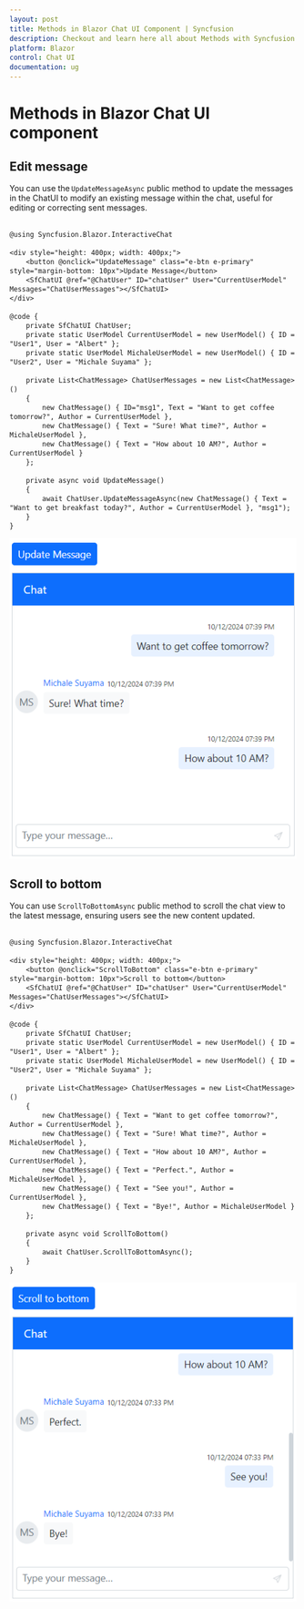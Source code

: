 ```yaml
---
layout: post
title: Methods in Blazor Chat UI Component | Syncfusion
description: Checkout and learn here all about Methods with Syncfusion Blazor Chat UI component in Blazor Server App and Blazor WebAssembly App.
platform: Blazor
control: Chat UI
documentation: ug
---
```


# Methods in Blazor Chat UI component

## Edit message

You can use the `UpdateMessageAsync` public method to update the messages in the ChatUI to modify an existing message within the chat, useful for editing or correcting sent messages.

```cshtml

@using Syncfusion.Blazor.InteractiveChat

<div style="height: 400px; width: 400px;">
    <button @onclick="UpdateMessage" class="e-btn e-primary" style="margin-bottom: 10px">Update Message</button>
    <SfChatUI @ref="@ChatUser" ID="chatUser" User="CurrentUserModel" Messages="ChatUserMessages"></SfChatUI>
</div>

@code {
    private SfChatUI ChatUser;
    private static UserModel CurrentUserModel = new UserModel() { ID = "User1", User = "Albert" };
    private static UserModel MichaleUserModel = new UserModel() { ID = "User2", User = "Michale Suyama" };

    private List<ChatMessage> ChatUserMessages = new List<ChatMessage>()
    {
        new ChatMessage() { ID="msg1", Text = "Want to get coffee tomorrow?", Author = CurrentUserModel },
        new ChatMessage() { Text = "Sure! What time?", Author = MichaleUserModel },
        new ChatMessage() { Text = "How about 10 AM?", Author = CurrentUserModel }
    };

    private async void UpdateMessage()
    {
        await ChatUser.UpdateMessageAsync(new ChatMessage() { Text = "Want to get breakfast today?", Author = CurrentUserModel }, "msg1");
    }
}

```

![Blazor Chat UI UpdateMessage](./images/update-msg.png)

## Scroll to bottom

You can use `ScrollToBottomAsync` public method to scroll the chat view to the latest message, ensuring users see the new content updated.

```cshtml

@using Syncfusion.Blazor.InteractiveChat

<div style="height: 400px; width: 400px;">
    <button @onclick="ScrollToBottom" class="e-btn e-primary" style="margin-bottom: 10px">Scroll to bottom</button>
    <SfChatUI @ref="@ChatUser" ID="chatUser" User="CurrentUserModel" Messages="ChatUserMessages"></SfChatUI>
</div>

@code {
    private SfChatUI ChatUser;
    private static UserModel CurrentUserModel = new UserModel() { ID = "User1", User = "Albert" };
    private static UserModel MichaleUserModel = new UserModel() { ID = "User2", User = "Michale Suyama" };

    private List<ChatMessage> ChatUserMessages = new List<ChatMessage>()
    {
        new ChatMessage() { Text = "Want to get coffee tomorrow?", Author = CurrentUserModel },
        new ChatMessage() { Text = "Sure! What time?", Author = MichaleUserModel },
        new ChatMessage() { Text = "How about 10 AM?", Author = CurrentUserModel },
        new ChatMessage() { Text = "Perfect.", Author = MichaleUserModel },
        new ChatMessage() { Text = "See you!", Author = CurrentUserModel },
        new ChatMessage() { Text = "Bye!", Author = MichaleUserModel }
    };

    private async void ScrollToBottom()
    {
        await ChatUser.ScrollToBottomAsync();
    }
}

```

![Blazor Chat UI ScrollToBottom](./images/scroll-bottom.png)
